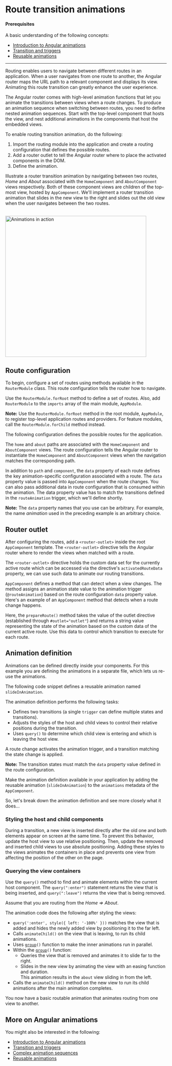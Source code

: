 # Route transition animations

#### Prerequisites

A basic understanding of the following concepts:

* [Introduction to Angular animations](guide/animations)
* [Transition and triggers](guide/transition-and-triggers)
* [Reusable animations](guide/reusable-animations)

<hr>

Routing enables users to navigate between different routes in an application. When a user navigates from one route to another, the Angular router maps the URL path to a relevant component and displays its view. Animating this route transition can greatly enhance the user experience.

The Angular router comes with high-level animation functions that let you animate the transitions between views when a route changes. To produce an animation sequence when switching between routes, you need to define nested animation sequences. Start with the top-level component that hosts the view, and nest additional animations in the components that host the embedded views.

To enable routing transition animation, do the following:

1. Import the routing module into the application and create a routing configuration that defines the possible routes.
2. Add a router outlet to tell the Angular router where to place the activated components in the DOM.
3. Define the animation.


Illustrate a router transition animation by navigating between two routes, *Home* and *About* associated with the `HomeComponent` and `AboutComponent` views respectively. Both of these component views are children of the top-most view, hosted by `AppComponent`. We'll implement a router transition animation that slides in the new view to the right and slides out the old view when the user navigates between the two routes.

</br>

<div class="lightbox">
  <img src="generated/images/guide/animations/route-animation.gif" alt="Animations in action" width="440">
</div>

## Route configuration

To begin, configure a set of routes using methods available in the `RouterModule` class. This route configuration tells the router how to navigate.

Use the `RouterModule.forRoot` method to define a set of routes. Also, add `RouterModule` to the `imports` array of the main module, `AppModule`.

<div class="alert is-helpful">

**Note:** Use the `RouterModule.forRoot` method in the root module, `AppModule`, to register top-level application routes and providers. For feature modules, call the `RouterModule.forChild` method instead.

</div>

The following configuration defines the possible routes for the application.

<code-example path="animations/src/app/app.module.ts" header="src/app/app.module.ts" region="route-animation-data" language="typescript"></code-example>

The `home` and `about` paths are associated with the `HomeComponent` and `AboutComponent` views. The route configuration tells the Angular router to instantiate the `HomeComponent` and `AboutComponent` views when the navigation matches the corresponding path.

In addition to `path` and `component`, the `data` property of each route defines the key animation-specific configuration associated with a route. The `data` property value is passed into `AppComponent` when the route changes. You can also pass additional data in route configuration that is consumed within the animation. The data property value has to match the transitions defined in the `routeAnimation` trigger, which we'll define shortly.

<div class="alert is-helpful">

**Note:** The `data` property names that you use can be arbitrary. For example, the name *animation* used in the preceding example is an arbitrary choice.

</div>

## Router outlet

After configuring the routes, add a `<router-outlet>` inside the root `AppComponent` template. The `<router-outlet>` directive tells the Angular router where to render the views when matched with a route.

The `<router-outlet>` directive holds the custom data set for the currently active route which can be accessed via the directive's `activatedRouteData` property, we can use such data to animate our routing transitions.

<code-example path="animations/src/app/app.component.html" header="src/app/app.component.html" region="route-animations-outlet"></code-example>

`AppComponent` defines a method that can detect when a view changes. The method assigns an animation state value to the animation trigger (`@routeAnimation`) based on the route configuration `data` property value. Here's an example of an `AppComponent` method that detects when a route change happens.

<code-example path="animations/src/app/app.component.ts" header="src/app/app.component.ts" region="prepare-router-outlet" language="typescript"></code-example>

Here, the `prepareRoute()` method takes the value of the outlet directive (established through `#outlet="outlet"`) and returns a string value representing the state of the animation based on the custom data of the current active route. Use this data to control which transition to execute for each route.

## Animation definition

Animations can be defined directly inside your components. For this example you are defining the animations in a separate file, which lets us re-use the animations.

The following code snippet defines a reusable animation named `slideInAnimation`.


<code-example path="animations/src/app/animations.ts" header="src/app/animations.ts" region="route-animations" language="typescript"></code-example>

The animation definition performs the following tasks:

* Defines two transitions (a single `trigger` can define multiple states and transitions).
* Adjusts the styles of the host and child views to control their relative positions during the transition.
* Uses `query()` to determine which child view is entering and which is leaving the host view.

A route change activates the animation trigger, and a transition matching the state change is applied.

<div class="alert is-helpful">

**Note:** The transition states must match the `data` property value defined in the route configuration.
</div>

Make the animation definition available in your application by adding the reusable animation (`slideInAnimation`) to the `animations` metadata of the `AppComponent`.

<code-example path="animations/src/app/app.component.ts" header="src/app/app.component.ts" region="define" language="typescript"></code-example>

So, let's break down the animation definition and see more closely what it does...

### Styling the host and child components

During a transition, a new view is inserted directly after the old one and both elements appear on screen at the same time. To prevent this behavior, update the host view to use relative positioning. Then, update the removed and inserted child views to use absolute positioning. Adding these styles to the views animates the containers in place and prevents one view from affecting the position of the other on the page.

<code-example path="animations/src/app/animations.ts" header="src/app/animations.ts (excerpt)" region="style-view" language="typescript"></code-example>

### Querying the view containers

Use the `query()` method to find and animate elements within the current host component. The `query(":enter")` statement returns the view that is being inserted, and `query(":leave")` returns the view that is being removed.

Assume that you are routing from the *Home => About*.

<code-example path="animations/src/app/animations.ts" header="src/app/animations.ts (excerpt)" region="query" language="typescript"></code-example>

The animation code does the following after styling the views:

* `query(':enter', style({ left: '-100%' }))` matches the view that is added and hides the newly added view by positioning it to the far left.
* Calls `animateChild()` on the view that is leaving, to run its child animations.
* Uses <code>[group](api/animations/group)()</code> function to make the inner animations run in parallel.
* Within the <code>[group](api/animations/group)()</code> function:
    * Queries the view that is removed and animates it to slide far to the right.
    * Slides in the new view by animating the view with an easing function and duration. </br>
    This animation results in the `about` view sliding in from the left.
* Calls the `animateChild()` method on the new view to run its child animations after the main animation completes.

You now have a basic routable animation that animates routing from one view to another.

## More on Angular animations

You might also be interested in the following:

* [Introduction to Angular animations](guide/animations)
* [Transition and triggers](guide/transition-and-triggers)
* [Complex animation sequences](guide/complex-animation-sequences)
* [Reusable animations](guide/reusable-animations)
